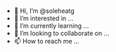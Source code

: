- 👋 Hi, I’m @soleheatg
- 👀 I’m interested in ...
- 🌱 I’m currently learning ...
- 💞️ I’m looking to collaborate on ...
- 📫 How to reach me ...

<!---
soleheatg/soleheatg is a ✨ special ✨ repository because its `README.md` (this file) appears on your GitHub profile.
You can click the Preview link to take a look at your changes.
--->
